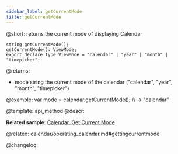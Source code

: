 ```yaml
---
sidebar_label: getCurrentMode
title: getCurrentMode
---          
```


@short: returns the current mode of displaying Calendar

```todoapi
string getCurrentMode();
getCurrentMode(): ViewMode;
export declare type ViewMode = "calendar" | "year" | "month" | "timepicker";
```


@returns:
- mode	string      the current mode of the calendar ("calendar", "year", "month", "timepicker")


@example:
var mode = calendar.getCurrentMode(); // -> "calendar"


@template: api_method
@descr:

**Related sample**: [Calendar. Get Current Mode](https://snippet.dhtmlx.com/fadykqoc)

@related: calendar/operating_calendar.md#gettingcurrentmode


@changelog:


